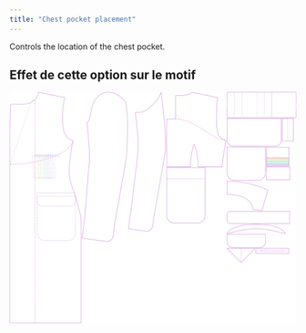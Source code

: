 ```yaml
---
title: "Chest pocket placement"
---
```


Controls the location of the chest pocket.

## Effet de cette option sur le motif

![This image shows the effect of this option by superimposing several variants that have a different value for this option](carlton_chestpocketplacement_sample.svg "Effect of this option on the pattern")
